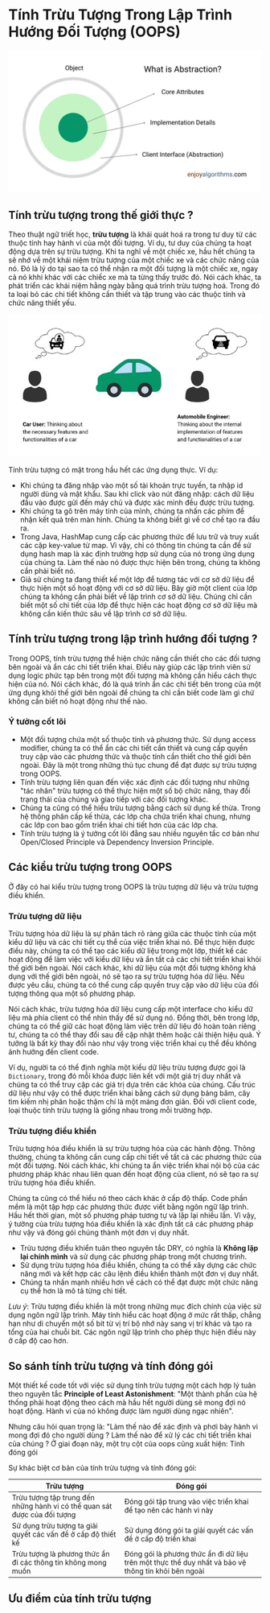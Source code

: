 # Tính Trừu Tượng Trong Lập Trình Hướng Đối Tượng (OOPS)

![](../assets/abstraction-in-oops-cover.jpg)

## Tính trừu tượng trong thế giới thực ?

Theo thuật ngữ triết học, **trừu tượng** là khái quát hoá ra trong tư duy từ các thuộc tính hay hành vi của một đối tượng. Ví dụ, tư duy của chúng ta hoạt động dựa trên sự trừu tượng. Khi ta nghĩ về một chiếc xe, hầu hết chúng ta sẽ nhớ về một khái niệm trừu tượng của một chiếc xe và các chức năng của nó. Đó là lý do tại sao ta có thể nhận ra một đối tượng là một chiếc xe, ngay cả nó khhi khác với các chiếc xe mà ta từng thấy trước đó. Nói cách khác, ta phát triển các khái niệm hằng ngày bằng quá trình trừu tượng hoá. Trong đó ta loại bỏ các chi tiết không cần thiết và tập trung vào các thuộc tính và chức năng thiết yếu.

![](../assets/abstraction-example.jpeg)

Tính trừu tượng có mặt trong hầu hết các ứng dụng thực. Ví dụ:
- Khi chúng ta đăng nhập vào một số tài khoản trực tuyến, ta nhập id người dùng và mật khẩu. Sau khi click vào nút đăng nhập: cách dữ liệu đầu vào được gửi đến máy chủ và được xác minh đều được trừu tượng.
- Khi chúng ta gõ trên máy tính của mình, chúng ta nhấn các phím để nhận kết quả trên màn hình. Chúng ta không biết gì về cơ chế tạo ra đầu ra.
- Trong Java, HashMap cung cấp các phương thức để lưu trữ và truy xuất các cặp key-value từ map. Vì vậy, chỉ có thông tin chúng ta cần để sử dụng hash map là xác định trường hợp sử dụng của nó trong ứng dụng của chúng ta. Làm thế nào nó được thực hiện bên trong, chúng ta không cần phải biết nó.
- Giả sử chúng ta đang thiết kế một lớp để tương tác với cơ sở dữ liệu để thực hiện một số hoạt động với cơ sở dữ liệu. Bây giờ một client của lớp chúng ta không cần phải biết về lập trình cơ sở dữ liệu. Chúng chỉ cần biết một số chi tiết của lớp để thực hiện các hoạt động cơ sở dữ liệu mà không cần kiến thức sâu về lập trình cơ sở dữ liệu.

## Tính trừu tượng trong lập trình hướng đối tượng ?

Trong OOPS, tính trừu tượng thể hiện chức năng cần thiết cho các đối tượng bên ngoài và ẩn các chi tiết triển khai. Điều này giúp các lập trình viên sử dụng logic phức tạp bên trong một đối tượng mà không cần hiểu cách thực hiện của nó. Nói cách khác, đó là quá trình ẩn các chi tiết bên trong của một ứng dụng khỏi thế giới bên ngoài để chúng ta chỉ cần biết code làm gì chứ không cần biết nó hoạt động như thế nào.

### Ý tưởng cốt lõi

- Một đối tượng chứa một số thuộc tính và phương thức. Sử dụng access modifier, chúng ta có thể ẩn các chi tiết cần thiết và cung cấp quyền truy cập vào các phương thức và thuộc tính cần thiết cho thế giới bên ngoài. Đây là một trong những thủ tục chung để đạt được sự trừu tượng trong OOPS.
- Tính trừu tượng liên quan đến việc xác định các đối tượng như những "tác nhân" trừu tượng có thể thực hiện một số bộ chức năng, thay đổi trạng thái của chúng và giao tiếp với các đối tượng khác.
- Chúng ta cũng có thể hiểu trừu tượng bằng cách sử dụng kế thừa. Trong hệ thống phân cấp kế thừa, các lớp cha chứa triển khai chung, nhưng các lớp con bao gồm triển khai chi tiết hơn của các lớp cha.
- Tính trừu tượng là ý tưởng cốt lõi đằng sau nhiều nguyên tắc cơ bản như Open/Closed Principle và Dependency Inversion Principle.

## Các kiểu trừu tượng trong OOPS

Ở đây có hai kiểu trừu tượng trong OOPS là trừu tượng dữ liệu và trừu tượng điều khiển.

### Trừu tượng dữ liệu

Trừu tượng hóa dữ liệu là sự phân tách rõ ràng giữa các thuộc tính của một kiểu dữ liệu và các chi tiết cụ thể của việc triển khai nó. Để thực hiện được điều này, chúng ta có thể tạo các kiểu dữ liệu trong một lớp, thiết kế các hoạt động để làm việc với kiểu dữ liệu và ẩn tất cả các chi tiết triển khai khỏi thế giới bên ngoài. Nói cách khác, khi dữ liệu của một đối tượng không khả dụng với thế giới bên ngoài, nó sẽ tạo ra sự trừu tượng hóa dữ liệu. Nếu được yêu cầu, chúng ta có thể cung cấp quyền truy cập vào dữ liệu của đối tượng thông qua một số phương pháp.

Nói cách khác, trừu tượng hóa dữ liệu cung cấp một interface cho kiểu dữ liệu mà phía client có thể nhìn thấy để sử dụng nó. Đồng thời, bên trong lớp, chúng ta có thể giữ các hoạt động làm việc trên dữ liệu đó hoàn toàn riêng tư, chúng ta có thể thay đổi sau để cập nhật thêm hoặc cải thiện hiệu quả. Ý tưởng là bất kỳ thay đổi nào như vậy trong việc triển khai cụ thể đều không ảnh hưởng đến client code.

Ví dụ, người ta có thể định nghĩa một kiểu dữ liệu trừu tượng được gọi là `Dictionary`, trong đó mỗi khóa được liên kết với một giá trị duy nhất và chúng ta có thể truy cập các giá trị dựa trên các khóa của chúng. Cấu trúc dữ liệu như vậy có thể được triển khai bằng cách sử dụng bảng băm, cây tìm kiếm nhị phân hoặc thậm chí là một mảng đơn giản. Đối với client code, loại thuộc tính trừu tượng là giống nhau trong mỗi trường hợp.

### Trừu tượng điều khiển

Trừu tượng hóa điều khiển là sự trừu tượng hóa của các hành động. Thông thường, chúng ta không cần cung cấp chi tiết về tất cả các phương thức của một đối tượng. Nói cách khác, khi chúng ta ẩn việc triển khai nội bộ của các phương pháp khác nhau liên quan đến hoạt động của client, nó sẽ tạo ra sự trừu tượng hóa điều khiển.

Chúng ta cũng có thể hiểu nó theo cách khác ở cấp độ thấp. Code phần mềm là một tập hợp các phương thức được viết bằng ngôn ngữ lập trình. Hầu hết thời gian, một số phương pháp tương tự và lặp lại nhiều lần. Vì vậy, ý tưởng của trừu tượng hóa điều khiển là xác định tất cả các phương pháp như vậy và đóng gói chúng thành một đơn vị duy nhất.

- Trừu tượng điều khiển tuân theo nguyên tắc DRY, có nghĩa là **Không lặp lại chính mình** và sử dụng các phương pháp trong một chương trình.
- Sử dụng trừu tượng hóa điều khiển, chúng ta có thể xây dựng các chức năng mới và kết hợp các câu lệnh điều khiển thành một đơn vị duy nhất.
- Chúng ta nhấn mạnh nhiều hơn về cách có thể đạt được một chức năng cụ thể hơn là mô tả từng chi tiết.

*Lưu ý*: Trừu tượng điều khiển là một trong những mục đích chính của việc sử dụng ngôn ngữ lập trình. Máy tính hiểu các hoạt động ở mức rất thấp, chẳng hạn như di chuyển một số bit từ vị trí bộ nhớ này sang vị trí khác và tạo ra tổng của hai chuỗi bit. Các ngôn ngữ lập trình cho phép thực hiện điều này ở cấp độ cao hơn.

## So sánh tính trừu tượng và tính đóng gói

Một thiết kế code tốt với việc sử dụng tính trừu tượng một cách hợp lý tuân theo nguyên tắc **Principle of Least Astonishment**: "Một thành phần của hệ thống phải hoạt động theo cách mà hầu hết người dùng sẽ mong đợi nó hoạt động. Hành vi của nó không được làm người dùng ngạc nhiên".

Nhưng câu hỏi quan trọng là: "Làm thế nào để xác định và phơi bày hành vi mong đợi đó cho người dùng ? Làm thế nào để xử lý các chi tiết triển khai của chúng ? Ở giai đoạn này, một trụ cột của oops cũng xuất hiện: Tính đóng gói

Sự khác biệt cơ bản của tính trừu tượng và tính đóng gói:

| Trừu tượng | Đóng gói |
|-|-|
| Trừu tượng tập trung đến những hành vi có thể quan sát được của đối tượng | Đóng gói tập trung vào việc triển khai để tạo nên các hành vi này |
| Sử dụng trừu tượng ta giải quyết các vấn đề ở cấp độ thiết kế | Sử dụng đóng gói ta giải quyết các vấn đề ở cấp độ triển khai |
| Trừu tượng là phương thức ẩn đi các thông tin không mong muốn | Đóng gói là phương thức ẩn đi dữ liệu trên một thực thể duy nhất và bảo vệ thông tin khỏi bên ngoài |

## Ưu điểm của tính trừu tượng


